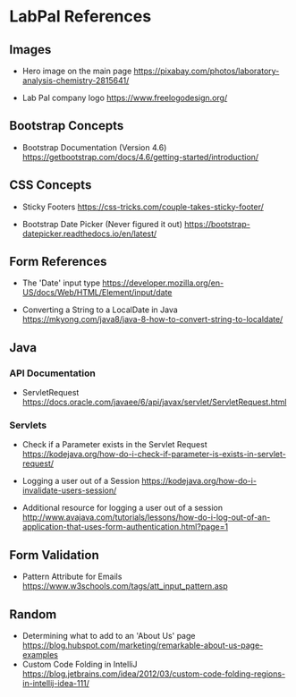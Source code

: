 # LabPal References

## Images
- Hero image on the main page
  https://pixabay.com/photos/laboratory-analysis-chemistry-2815641/
  

- Lab Pal company logo
  https://www.freelogodesign.org/
  
## Bootstrap Concepts
- Bootstrap Documentation (Version 4.6)
  https://getbootstrap.com/docs/4.6/getting-started/introduction/
  
## CSS Concepts
- Sticky Footers
  https://css-tricks.com/couple-takes-sticky-footer/


- Bootstrap Date Picker (Never figured it out)
  https://bootstrap-datepicker.readthedocs.io/en/latest/
  
## Form References
- The 'Date' input type
  https://developer.mozilla.org/en-US/docs/Web/HTML/Element/input/date
  

- Converting a String to a LocalDate in Java
  https://mkyong.com/java8/java-8-how-to-convert-string-to-localdate/
  
## Java

### API Documentation
- ServletRequest
  https://docs.oracle.com/javaee/6/api/javax/servlet/ServletRequest.html

### Servlets
- Check if a Parameter exists in the Servlet Request
  https://kodejava.org/how-do-i-check-if-parameter-is-exists-in-servlet-request/
  

- Logging a user out of a Session
  https://kodejava.org/how-do-i-invalidate-users-session/
  

- Additional resource for logging a user out of a session
  http://www.avajava.com/tutorials/lessons/how-do-i-log-out-of-an-application-that-uses-form-authentication.html?page=1


## Form Validation
- Pattern Attribute for Emails
  https://www.w3schools.com/tags/att_input_pattern.asp

## Random
- Determining what to add to an 'About Us' page
  https://blog.hubspot.com/marketing/remarkable-about-us-page-examples
- Custom Code Folding in IntelliJ
  https://blog.jetbrains.com/idea/2012/03/custom-code-folding-regions-in-intellij-idea-111/